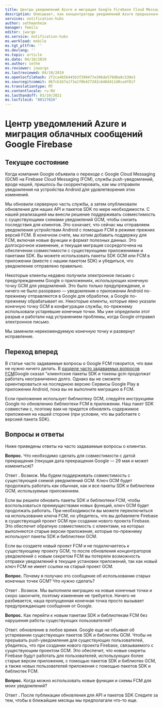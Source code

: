 ```yaml
---
title: Центры уведомлений Azure и миграция Google Firebase Cloud Messaging (FCM)
description: Описывает, как концентраторы уведомлений Azure предназначены для FCM миграции из Google GCM.
services: notification-hubs
author: sethmanheim
manager: femila
editor: jwargo
ms.service: notification-hubs
ms.workload: mobile
ms.tgt_pltfrm: ''
ms.devlang: ''
ms.topic: article
ms.date: 04/10/2019
ms.author: sethm
ms.reviewer: jowargo
ms.lastreviewed: 04/10/2019
ms.openlocfilehash: 2f2ca4b56445b3f399477e396de579d8a8c539e3
ms.sourcegitcommit: 867cb1b7a1f3a1f0b427282c648d411d0ca4f81f
ms.translationtype: MT
ms.contentlocale: ru-RU
ms.lasthandoff: 03/19/2021
ms.locfileid: "80127026"
---
```

# <a name="azure-notification-hubs-and-google-firebase-cloud-messaging-migration"></a>Центр уведомлений Azure и миграция облачных сообщений Google Firebase

## <a name="current-state"></a>Текущее состояние

Когда компания Google объявила о переходе с Google Cloud Messaging (GCM) на Firebase Cloud Messaging (FCM), службы push-уведомлений, вроде нашей, пришлось бы скорректировать, как мы отправили уведомления на устройства Android для удовлетворения этих изменений.

Мы обновили серверную часть службы, а затем опубликовали обновления для наших API и пакетов SDK по мере необходимости. С нашей реализацией мы внесли решение поддерживать совместимость с существующими схемами уведомлений GCM, чтобы снизить последствия для клиентов. Это означает, что сейчас мы отправляем уведомления устройствам Android с помощью FCM в режиме прежних версий FCM. В конечном счете, мы хотим добавить поддержку для FCM, включая новые функции и формат полезных данных. Это долгосрочное изменение, и текущая миграция сосредоточена на обеспечении совместимости с существующими приложениями и пакетами SDK. Вы можете использовать пакеты SDK GCM или FCM в приложении (вместе с нашим пакетом SDK) и убедиться, что уведомление отправлено правильно.

Некоторые клиенты недавно получили электронное письмо с предупреждением Google о приложениях, использующих конечную точку GCM для уведомлений. Это было только предупреждение, и ничего не было разорвано — уведомления о приложении Android по-прежнему отправляются в Google для обработки, а Google по-прежнему обрабатывает их. Некоторые клиенты, которые явно указали конечную точку GCM в конфигурации службы, по-прежнему использовали устаревшие конечные точки. Мы уже определили этот разрыв и работали над устранением проблемы, когда Google отправил электронное письмо.

Мы заменили нерекомендуемую конечную точку и развернут исправление.

## <a name="going-forward"></a>Переход вперед

В статье часто задаваемые вопросы о Google FCM говорится, что вам не нужно ничего делать. В [разделе часто задаваемых вопросов FCM](https://developers.google.com/cloud-messaging/faq)Google сказал "клиентские пакеты SDK и токены gcm продолжат работать неограниченно долго. Однако вы не сможете ориентироваться на последнюю версию Сервисы Google Play в приложении Android, пока вы не выполните миграцию в FCM.

Если приложение использует библиотеку GCM, следуйте инструкциям Google по обновлению библиотеки FCM в приложении. Наш пакет SDK совместим с, поэтому вам не придется обновлять содержимое приложения на нашей стороне (при условии, что вы работаете с версией пакета SDK).

## <a name="questions-and-answers"></a>Вопросы и ответы

Ниже приведены ответы на часто задаваемые вопросы о клиентах.

**Вопрос.** Что необходимо сделать для совместимости с датой прекращения (текущая дата прекращения Google — 29 мая и может измениться)?

Ответ **.** Возмож. Мы будем поддерживать совместимость с существующей схемой уведомлений GCM. Ключ GCM будет продолжать работать как обычная, как и все пакеты SDK и библиотеки GCM, используемые приложением.

Если вы решили обновить пакеты SDK и библиотеки FCM, чтобы воспользоваться преимуществами новых функций, ключ GCM будет продолжать работать. При необходимости вы можете переключиться на использование ключа FCM, но убедитесь, что вы добавляете Firebase в существующий проект GCM при создании нового проекта Firebase. Это обеспечит обратную совместимость с клиентами, на которых выполняются старые версии приложения, которые по-прежнему используют пакеты SDK и библиотеки GCM.

Если вы создаете новый проект FCM и не подключаетесь к существующему проекту GCM, то после обновления концентраторов уведомлений с новым секретом FCM вы потеряли возможность отправки уведомлений в текущие установки приложений, так как новый ключ FCM не имеет ссылки на старый проект GCM.

**Вопрос.** Почему я получаю это сообщение об использовании старых конечных точек GCM? Что нужно сделать?

Ответ **.** Возмож. Мы выполнили миграцию на новые конечные точки и скоро закончите, поэтому изменение не требуется. Ничего не разбивается, наша пропущенная конечная точка просто вызывает предупреждающие сообщения от Google.

**Вопрос.** Как перейти к новым пакетам SDK и библиотекам FCM без нарушения работы существующих пользователей?

Ответ. обновление в любое время. Google еще не объявил об устаревании существующих пакетов SDK и библиотек GCM. Чтобы не прерывать push-уведомления для существующих пользователей, убедитесь, что при создании нового проекта Firebase, связываемого с существующим проектом GCM. Это обеспечит, что новые секреты Firebase будут работать для пользователей, использующих более старые версии приложения, с помощью пакетов SDK и библиотек GCM, а также новых пользователей приложения с помощью пакетов SDK и библиотек FCM.

**Вопрос.** Когда можно использовать новые функции и схемы FCM для моих уведомлений?

Ответ **.** После публикации обновления для API и пакетов SDK Следите за тем, чтобы в ближайшие месяцы мы предполагали что-то еще.
